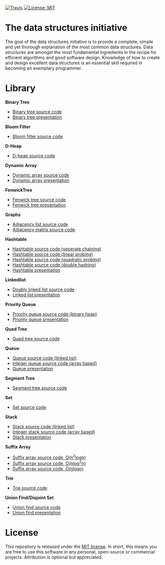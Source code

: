 [![Travis](https://img.shields.io/travis/williamfiset/data-structures.svg)](https://travis-ci.org/williamfiset/data-structures) [![License: MIT](https://img.shields.io/badge/License-MIT-yellow.svg)](https://opensource.org/licenses/MIT)

# The data structures initiative

The goal of the data structures initiative is to provide a complete, simple and yet thorough explanation of the most common data structures. Data structures are amongst the most fundamental ingredients in the recipe for efficient algorithms and good software design. Knowledge of how to create and design excellent data structures is an essential skill required in becoming an exemplary programmer.

# Library

**Binary Tree**
* [Binary tree source code](https://github.com/williamfiset/data-structures/blob/master/BinaryTree/BinarySearchTree.java)
* [Binary tree presentation](https://github.com/williamfiset/data-structures/blob/master/BinaryTree/presentation/BinaryTrees.pdf)

**Bloom Filter**
* [Bloom filter source code](https://github.com/williamfiset/data-structures/blob/master/BloomFilter/BloomFilter.java)

**D-Heap**
* [D-heap source code](https://github.com/williamfiset/data-structures/blob/master/D-Heap/DHeap.java)

**Dynamic Array**
* [Dynamic array source code](https://github.com/williamfiset/data-structures/blob/master/DynamicArray/DynamicArray.java)
* [Dynamic array presentation](https://github.com/williamfiset/data-structures/blob/master/DynamicArray/presentation/Arrays.pdf)

**FenwickTree**
* [Fenwick tree source code](https://github.com/williamfiset/data-structures/blob/master/FenwickTree/FenwickTree.java)
* [Fenwick tree presentation](https://github.com/williamfiset/data-structures/blob/master/FenwickTree/presentation/FenwickTree.pdf)

**Graphs**
* [Adjacency list source code](https://github.com/williamfiset/data-structures/blob/master/Graph/GraphAdjacencyList.java)
* [Adjacency matrix source code](https://github.com/williamfiset/data-structures/blob/master/Graph/GraphAdjacencyMatrix.java)

**Hashtable**
* [Hashtable source code (seperate chaining)](https://github.com/williamfiset/data-structures/blob/master/Hashtable/HashTableSeperateChaining.java)
* [Hashtable source code (linear probing)](https://github.com/williamfiset/data-structures/blob/master/Hashtable/HashTableLinearProbing.java)
* [Hashtable source code (quadratic probing)](https://github.com/williamfiset/data-structures/blob/master/Hashtable/HashTableQuadraticProbing.java)
* [Hashtable source code (double hashing)](https://github.com/williamfiset/data-structures/blob/master/Hashtable/HashTableDoubleHashing.java)
* [Hashtable presentation](https://github.com/williamfiset/data-structures/blob/master/Hashtable/presentation/hashtable.pdf)

**Linkedlist**
* [Doubly linked list source code](https://github.com/williamfiset/data-structures/blob/master/Linkedlist/DoublyLinkedList.java)
* [Linked list presentation](https://github.com/williamfiset/data-structures/blob/master/Linkedlist/presentation/LinkedLists.pdf)

**Priority Queue**
* [Priority queue source code (binary heap)](https://github.com/williamfiset/data-structures/blob/master/PriorityQueue/PQueue.java)
* [Priority queue presentation](https://github.com/williamfiset/data-structures/blob/master/PriorityQueue/presentation/PriorityQueue.pdf)

**Quad Tree**
* [Quad tree source code](https://github.com/williamfiset/data-structures/blob/master/QuadTree/QuadTree.java)

**Queue**
* [Queue source code (linked list)](https://github.com/williamfiset/data-structures/blob/master/Queue/Queue.java)
* [Integer queue source code (array based)](https://github.com/williamfiset/data-structures/blob/master/Queue/IntQueue.java)
* [Queue presentation](https://github.com/williamfiset/data-structures/blob/master/Queue/presentation/Queue.pdf)

**Segment Tree**
* [Segment tree source code](https://github.com/williamfiset/data-structures/blob/master/SegmentTree/SegmentTree.java)

**Set**
* [Set source code](https://github.com/williamfiset/data-structures/blob/master/Set/HSet.java)

**Stack**
* [Stack source code (linked list)](https://github.com/williamfiset/data-structures/blob/master/Stack/Stack.java)
* [Integer stack source code (array based)](https://github.com/williamfiset/data-structures/blob/master/Stack/IntStack.java)
* [Stack presentation](https://github.com/williamfiset/data-structures/blob/master/Stack/presentation/Stack.pdf)

**Suffix Array**
* [Suffix array source code, O(n<sup>2</sup>logn)](https://github.com/williamfiset/data-structures/blob/master/SuffixArray/SuffixArrayNaive.java)
* [Suffix array source code, O(nlog<sup>2</sup>n)](https://github.com/williamfiset/data-structures/blob/master/SuffixArray/SuffixArray.java)
* [Suffix array source code, O(nlogn)](https://github.com/williamfiset/data-structures/blob/master/SuffixArray/SuffixArrayFast.java)

**Trie**
* [Trie source code](https://github.com/williamfiset/data-structures/blob/master/Trie/Trie.java)

**Union Find/Disjoint Set**
* [Union find source code](https://github.com/williamfiset/data-structures/blob/master/Unionfind/UnionFind.java)
* [Union find presentation](https://github.com/williamfiset/data-structures/blob/master/Unionfind/presentation/UnionFind.pdf)

# License

This repository is released under the [MIT license](https://opensource.org/licenses/MIT). In short, this means you are free to use this software in any personal, open-source or commercial projects. Attribution is optional but appreciated.
